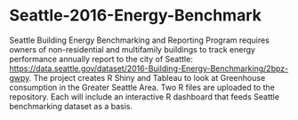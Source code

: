 # Seattle-2016-Energy-Benchmark
Seattle Building Energy Benchmarking and Reporting Program requires owners of non-residential and multifamily buildings to track energy performance annually report to the city of Seattle: https://data.seattle.gov/dataset/2016-Building-Energy-Benchmarking/2bpz-gwpy. The project creates R Shiny and Tableau to look at Greenhouse consumption in the Greater Seattle Area. Two R files are uploaded to the repository. Each will include an interactive R dashboard that feeds Seattle benchmarking dataset as a basis. 
